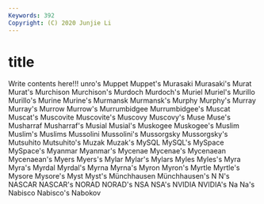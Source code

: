 ```yaml
---
Keywords: 392
Copyright: (C) 2020 Junjie Li
---
```


# title

Write contents here!!!
unro's 
Muppet 
Muppet's 
Murasaki 
Murasaki's
Murat 
Murat's 
Murchison 
Murchison's 
Murdoch 
Murdoch's 
Muriel 
Muriel's 
Murillo 
Murillo's
Murine 
Murine's 
Murmansk 
Murmansk's 
Murphy 
Murphy's 
Murray 
Murray's 
Murrow 
Murrow's
Murrumbidgee 
Murrumbidgee's 
Muscat 
Muscat's 
Muscovite 
Muscovite's 
Muscovy 
Muscovy's 
Muse 
Muse's
Musharraf 
Musharraf's 
Musial 
Musial's 
Muskogee 
Muskogee's 
Muslim 
Muslim's 
Muslims 
Mussolini
Mussolini's 
Mussorgsky 
Mussorgsky's 
Mutsuhito 
Mutsuhito's 
Muzak 
Muzak's 
MySQL 
MySQL's 
MySpace
MySpace's 
Myanmar 
Myanmar's 
Mycenae 
Mycenae's 
Mycenaean 
Mycenaean's 
Myers 
Myers's 
Mylar
Mylar's 
Mylars 
Myles 
Myles's 
Myra 
Myra's 
Myrdal 
Myrdal's 
Myrna 
Myrna's
Myron 
Myron's 
Myrtle 
Myrtle's 
Mysore 
Mysore's 
Myst 
Myst's 
Münchhausen 
Münchhausen's
N 
N's 
NASCAR 
NASCAR's 
NORAD 
NORAD's 
NSA 
NSA's 
NVIDIA 
NVIDIA's
Na 
Na's 
Nabisco 
Nabisco's 
Nabokov 
